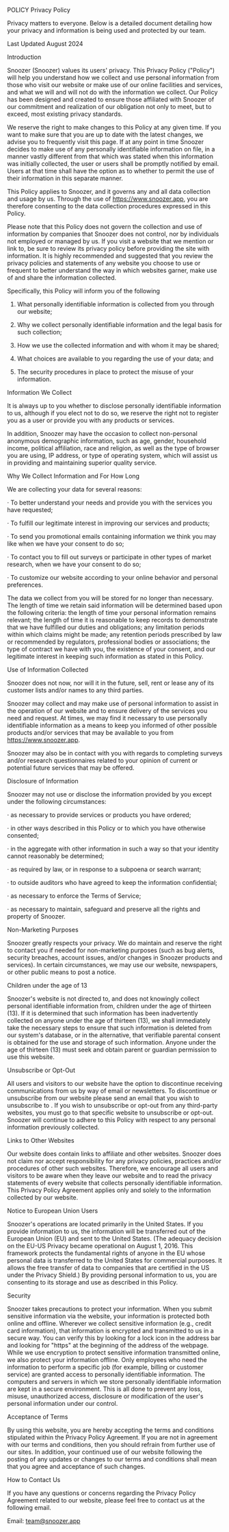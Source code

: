 POLICY
Privacy Policy

Privacy matters to everyone. Below is a detailed document detailing how your privacy and information is being used and protected by our team.

Last Updated August 2024



Introduction


Snoozer (Snoozer) values its users' privacy. This Privacy Policy ("Policy") will help you understand how we collect and use personal information from those who visit our website or make use of our online facilities and services, and what we will and will not do with the information we collect. Our Policy has been designed and created to ensure those affiliated with Snoozer of our commitment and realization of our obligation not only to meet, but to exceed, most existing privacy standards.


We reserve the right to make changes to this Policy at any given time. If you want to make sure that you are up to date with the latest changes, we advise you to frequently visit this page. If at any point in time Snoozer decides to make use of any personally identifiable information on file, in a manner vastly different from that which was stated when this information was initially collected, the user or users shall be promptly notified by email. Users at that time shall have the option as to whether to permit the use of their information in this separate manner.


This Policy applies to Snoozer, and it governs any and all data collection and usage by us. Through the use of https://www.snoozer.app, you are therefore consenting to the data collection procedures expressed in this Policy.


Please note that this Policy does not govern the collection and use of information by companies that Snoozer does not control, nor by individuals not employed or managed by us. If you visit a website that we mention or link to, be sure to review its privacy policy before providing the site with information. It is highly recommended and suggested that you review the privacy policies and statements of any website you choose to use or frequent to better understand the way in which websites garner, make use of and share the information collected.


Specifically, this Policy will inform you of the following

1. What personally identifiable information is collected from you through our website;

2. Why we collect personally identifiable information and the legal basis for such collection;

3. How we use the collected information and with whom it may be shared;

4. What choices are available to you regarding the use of your data; and

5. The security procedures in place to protect the misuse of your information.


Information We Collect


It is always up to you whether to disclose personally identifiable information to us, although if you elect not to do so, we reserve the right not to register you as a user or provide you with any products or services.


In addition, Snoozer may have the occasion to collect non-personal anonymous demographic information, such as age, gender, household income, political affiliation, race and religion, as well as the type of browser you are using, IP address, or type of operating system, which will assist us in providing and maintaining superior quality service.


Why We Collect Information and For How Long


We are collecting your data for several reasons:

· To better understand your needs and provide you with the services you have requested;

· To fulfill our legitimate interest in improving our services and products;

· To send you promotional emails containing information we think you may like when we have your consent to do so;

· To contact you to fill out surveys or participate in other types of market research, when we have your consent to do so;

· To customize our website according to your online behavior and personal preferences.


The data we collect from you will be stored for no longer than necessary. The length of time we retain said information will be determined based upon the following criteria: the length of time your personal information remains relevant; the length of time it is reasonable to keep records to demonstrate that we have fulfilled our duties and obligations; any limitation periods within which claims might be made; any retention periods prescribed by law or recommended by regulators, professional bodies or associations; the type of contract we have with you, the existence of your consent, and our legitimate interest in keeping such information as stated in this Policy.


Use of Information Collected


Snoozer does not now, nor will it in the future, sell, rent or lease any of its customer lists and/or names to any third parties.


Snoozer may collect and may make use of personal information to assist in the operation of our website and to ensure delivery of the services you need and request. At times, we may find it necessary to use personally identifiable information as a means to keep you informed of other possible products and/or services that may be available to you from https://www.snoozer.app.


Snoozer may also be in contact with you with regards to completing surveys and/or research questionnaires related to your opinion of current or potential future services that may be offered.

Disclosure of Information


Snoozer may not use or disclose the information provided by you except under the following circumstances:

· as necessary to provide services or products you have ordered;

· in other ways described in this Policy or to which you have otherwise consented;

· in the aggregate with other information in such a way so that your identity cannot reasonably be determined;

· as required by law, or in response to a subpoena or search warrant;

· to outside auditors who have agreed to keep the information confidential;

· as necessary to enforce the Terms of Service;

· as necessary to maintain, safeguard and preserve all the rights and property of Snoozer.


Non-Marketing Purposes


Snoozer greatly respects your privacy. We do maintain and reserve the right to contact you if needed for non-marketing purposes (such as bug alerts, security breaches, account issues, and/or changes in Snoozer products and services). In certain circumstances, we may use our website, newspapers, or other public means to post a notice.


Children under the age of 13


Snoozer's website is not directed to, and does not knowingly collect personal identifiable information from, children under the age of thirteen (13). If it is determined that such information has been inadvertently collected on anyone under the age of thirteen (13), we shall immediately take the necessary steps to ensure that such information is deleted from our system's database, or in the alternative, that verifiable parental consent is obtained for the use and storage of such information. Anyone under the age of thirteen (13) must seek and obtain parent or guardian permission to use this website.


Unsubscribe or Opt-Out


All users and visitors to our website have the option to discontinue receiving communications from us by way of email or newsletters. To discontinue or unsubscribe from our website please send an email that you wish to unsubscribe to . If you wish to unsubscribe or opt-out from any third-party websites, you must go to that specific website to unsubscribe or opt-out. Snoozer will continue to adhere to this Policy with respect to any personal information previously collected.


Links to Other Websites


Our website does contain links to affiliate and other websites. Snoozer does not claim nor accept responsibility for any privacy policies, practices and/or procedures of other such websites. Therefore, we encourage all users and visitors to be aware when they leave our website and to read the privacy statements of every website that collects personally identifiable information. This Privacy Policy Agreement applies only and solely to the information collected by our website.


Notice to European Union Users


Snoozer's operations are located primarily in the United States. If you provide information to us, the information will be transferred out of the European Union (EU) and sent to the United States. (The adequacy decision on the EU-US Privacy became operational on August 1, 2016. This framework protects the fundamental rights of anyone in the EU whose personal data is transferred to the United States for commercial purposes. It allows the free transfer of data to companies that are certified in the US under the Privacy Shield.) By providing personal information to us, you are consenting to its storage and use as described in this Policy.


Security


Snoozer takes precautions to protect your information. When you submit sensitive information via the website, your information is protected both online and offline. Wherever we collect sensitive information (e.g., credit card information), that information is encrypted and transmitted to us in a secure way. You can verify this by looking for a lock icon in the address bar and looking for "https" at the beginning of the address of the webpage. While we use encryption to protect sensitive information transmitted online, we also protect your information offline. Only employees who need the information to perform a specific job (for example, billing or customer service) are granted access to personally identifiable information. The computers and servers in which we store personally identifiable information are kept in a secure environment. This is all done to prevent any loss, misuse, unauthorized access, disclosure or modification of the user's personal information under our control.


Acceptance of Terms


By using this website, you are hereby accepting the terms and conditions stipulated within the Privacy Policy Agreement. If you are not in agreement with our terms and conditions, then you should refrain from further use of our sites. In addition, your continued use of our website following the posting of any updates or changes to our terms and conditions shall mean that you agree and acceptance of such changes.


How to Contact Us


If you have any questions or concerns regarding the Privacy Policy Agreement related to our website, please feel free to contact us at the following email.


Email: team@snoozer.app
